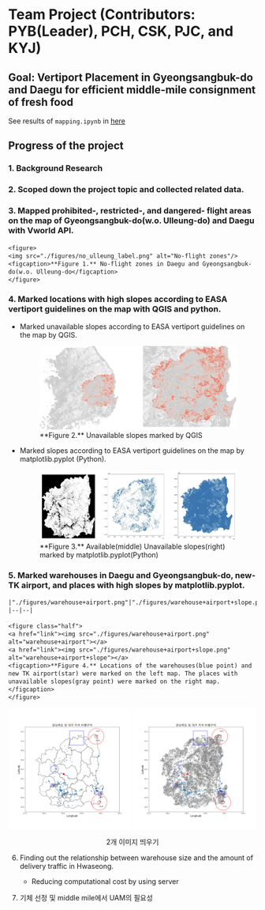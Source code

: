 # Team Project (Contributors: PYB(Leader), PCH, CSK, PJC, and KYJ)
## Goal: Vertiport Placement in Gyeongsangbuk-do and Daegu for efficient middle-mile consignment of fresh food
See results of `mapping.ipynb` in [here](https://nbviewer.org/github/HowveYoobin/Big_Data_Design/blob/main/Team_project/mapping.ipynb)

## Progress of the project
### 1. Background Research
### 2. Scoped down the project topic and collected related data.
### 3. Mapped prohibited-, restricted-, and dangered- flight areas on the map of Gyeongsangbuk-do(w.o. Ulleung-do) and Daegu with Vworld API.
    <figure>
    <img src="./figures/no_ulleung_label.png" alt="No-flight zones"/>
    <figcaption>**Figure 1.** No-flight zones in Daegu and Gyeongsangbuk-do(w.o. Ulleung-do</figcaption>
    </figure>
    
### 4. Marked locations with high slopes according to EASA vertiport guidelines on the map with QGIS and python.
* Marked unavailable slopes according to EASA vertiport guidelines on the map by QGIS.
    <figure>
    <img src="./figures/slope.png" alt="Unavailable slope(QGIS)"/>
    <figcaption>**Figure 2.** Unavailable slopes marked by QGIS </figcaption>
    </figure>
* Marked slopes according to EASA vertiport guidelines on the map by matplotlib.pyplot (Python).
    <figure>
    <img src="./figures/slope_python.png" alt=Unavailable slope(python)"/>
    <figcaption>**Figure 3.** Available(middle) Unavailable slopes(right) marked by matplotlib.pyplot(Python)</figcaption>
    </figure> 

### 5. Marked warehouses in Daegu and Gyeongsangbuk-do, new-TK airport, and places with high slopes by matplotlib.pyplot.
    |"./figures/warehouse+airport.png"|"./figures/warehouse+airport+slope.png"|
    |--|--|
    
    <figure class="half">  
    <a href="link"><img src="./figures/warehouse+airport.png" alt="warehouse+airport"></a>  
    <a href="link"><img src="./figures/warehouse+airport+slope.png" alt="warehouse+airport+slope"></a>
    <figcaption>**Figure 4.** Locations of the warehouses(blue point) and new TK airport(star) were marked on the left map. The places with unavailable slopes(gray point) were marked on the right map.</figcaption>
    </figure>

<p align="center">
  <img src="./figures/warehouse+airport.png" align="center" width="49%">
  <img src="./figures/warehouse+airport+slope.png" align="center" width="49%">
  <figcaption align="center">2개 이미지 띄우기</figcaption>
</p>

6. Finding out the relationship between warehouse size and the amount of delivery traffic in Hwaseong.
   * Reducing computational cost by using server
  
6. 기체 선정 및 middle mile에서 UAM의 필요성
